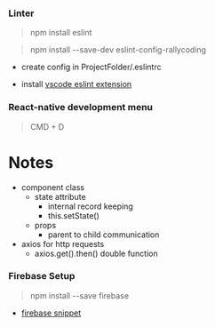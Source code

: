 ### Linter
> npm install eslint

> npm install --save-dev eslint-config-rallycoding
* create config in ProjectFolder/.eslintrc 

* install [vscode eslint extension](https://github.com/Microsoft/vscode-eslint)

### React-native development menu
> CMD + D

# Notes
* component class
	* state attribute
		* internal record keeping
		* this.setState()
	* props
		* parent to child communication
* axios for http requests
	* axios.get().then() double function

### Firebase Setup
> npm install --save firebase

* [firebase snippet](.rdm/firebaseSnippet.txt)

